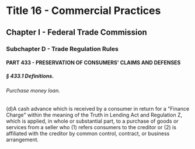 
# Title 16 - Commercial Practices
## Chapter I - Federal Trade Commission
### Subchapter D - Trade Regulation Rules
#### PART 433 - PRESERVATION OF CONSUMERS' CLAIMS AND DEFENSES
##### § 433.1 Definitions.
###### Purchase money loan.

(d)A cash advance which is received by a consumer in return for a "Finance Charge" within the meaning of the Truth in Lending Act and Regulation Z, which is applied, in whole or substantial part, to a purchase of goods or services from a seller who (1) refers consumers to the creditor or (2) is affiliated with the creditor by common control, contract, or business arrangement.
